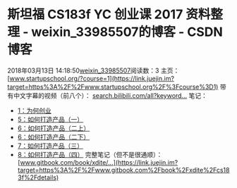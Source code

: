 # 斯坦福 CS183f YC 创业课 2017 资料整理 - weixin_33985507的博客 - CSDN博客
2018年03月13日 14:18:50[weixin_33985507](https://me.csdn.net/weixin_33985507)阅读数：3
主页：
[www.startupschool.org/?course=1](https://link.juejin.im?target=https%3A%2F%2Fwww.startupschool.org%2F%3Fcourse%3D1)
带有中文字幕的视频（前八个）：
[search.bilibili.com/all?keyword…](https://link.juejin.im?target=https%3A%2F%2Fsearch.bilibili.com%2Fall%3Fkeyword%3D2017%2BYC%2B%25E5%2588%259B%25E4%25B8%259A%25E8%25AF%25BE)
笔记：
- [1：为何创业](https://link.juejin.im?target=https%3A%2F%2Fzhuanlan.zhihu.com%2Fp%2F27036775)
- [5：如何打造产品（一）](https://link.juejin.im?target=https%3A%2F%2Fzhuanlan.zhihu.com%2Fp%2F27416328)
- [6：如何打造产品（二上）](https://link.juejin.im?target=https%3A%2F%2Fzhuanlan.zhihu.com%2Fp%2F27485235)
- [6：如何打造产品（二下）](https://link.juejin.im?target=https%3A%2F%2Fzhuanlan.zhihu.com%2Fp%2F27518804)
- [7：如何打造产品（三）](https://link.juejin.im?target=https%3A%2F%2Fzhuanlan.zhihu.com%2Fp%2F27607503)
- [8：如何打造产品（四）](https://link.juejin.im?target=https%3A%2F%2Fzhuanlan.zhihu.com%2Fp%2F27740487)
完整笔记（但不是很通顺）：
[www.gitbook.com/book/xdite/…](https://link.juejin.im?target=https%3A%2F%2Fwww.gitbook.com%2Fbook%2Fxdite%2Fcs183f%2Fdetails)
